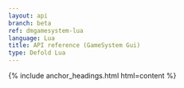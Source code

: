 ```yaml
---
layout: api
branch: beta
ref: dmgamesystem-lua
language: Lua
title: API reference (GameSystem Gui)
type: Defold Lua
---
```

{% include anchor_headings.html html=content %}